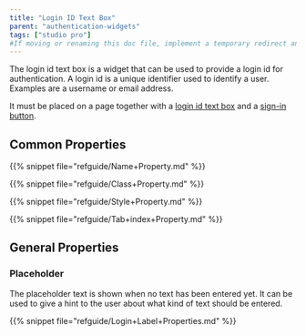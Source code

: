 ```yaml
---
title: "Login ID Text Box"
parent: "authentication-widgets"
tags: ["studio pro"]
#If moving or renaming this doc file, implement a temporary redirect and let the respective team know they should update the URL in the product. See Mapping to Products for more details.
---
```



The login id text box is a widget that can be used to provide a login id for authentication. A login id is a unique identifier used to identify a user. Examples are a username or  email address. 

It must be placed on a page together with a [login id text box](login-id-text-box) and a [sign-in button](sign-in-button).

## Common Properties

{{% snippet file="refguide/Name+Property.md" %}}

{{% snippet file="refguide/Class+Property.md" %}}

{{% snippet file="refguide/Style+Property.md" %}}

{{% snippet file="refguide/Tab+index+Property.md" %}}

## General Properties

### Placeholder

The placeholder text is shown when no text has been entered yet. It can be used to give a hint to the user about what kind of text should be entered.

{{% snippet file="refguide/Login+Label+Properties.md" %}}
